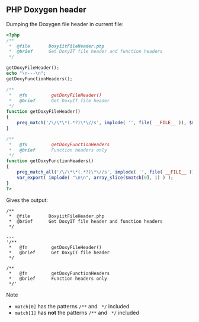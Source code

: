 ## PHP Doxygen header

Dumping the Doxygen file header in current file:

```php
<?php
/**
 *  @file       DoxyiitFileHeader.php
 *  @brief      Get DoxyIT file header and function headers
 */

getDoxyFileHeader();
echo "\n---\n";
getDoxyFunctionHeaders();

/**
 *   @fn         getDoxyFileHeader()
 *   @brief      Get DoxyIT file header
 */
function getDoxyFileHeader()
{
	preg_match('/\/\*\*(.*?)\*\//s', implode( '', file( __FILE__ )), $match); fputs( STDERR, $match[0] . PHP_EOL );
}

/**
 *   @fn         getDoxyFunctionHeaders
 *   @brief      Function headers only
 */
function getDoxyFunctionHeaders()
{
	preg_match_all('/\/\*\*(.*?)\*\//s', implode( '', file( __FILE__ )), $match);
	var_export( implode( "\n\n", array_slice($match[0], 1) ) );
}
?>
```

Gives the output:

```console
/**
 *  @file       DoxyiitFileHeader.php
 *  @brief      Get DoxyIT file header and function headers
 */

---
'/**
 *   @fn         getDoxyFileHeader()
 *   @brief      Get DoxyIT file header
 */

/**
 *   @fn         getDoxyFunctionHeaders
 *   @brief      Function headers only
 */'
```

> [!NOTE]
> - `match[0]` has the patterns `/**` and ` */` included
> - `match[1]` has **not** the patterns `/**` and ` */` included
